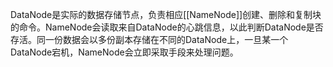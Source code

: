 DataNode是实际的数据存储节点，负责相应[[NameNode]]创建、删除和复制块的命令。NameNode会读取来自DataNode的心跳信息，以此判断DataNode是否存活。同一份数据会以多份副本存储在不同的DataNode上，一旦某一个DataNode宕机，NameNode会立即采取手段来处理问题。
